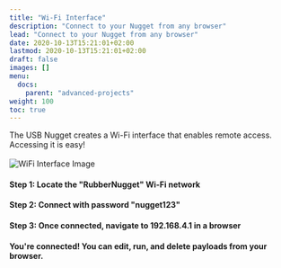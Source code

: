 ```yaml
---
title: "Wi-Fi Interface"
description: "Connect to your Nugget from any browser"
lead: "Connect to your Nugget from any browser"
date: 2020-10-13T15:21:01+02:00
lastmod: 2020-10-13T15:21:01+02:00
draft: false
images: []
menu:
  docs:
    parent: "advanced-projects"
weight: 100
toc: true
---
```


The USB Nugget creates a Wi-Fi interface that enables remote access. Accessing it is easy!
<br /><br />
<img src="/images/Wifi_Interface.png" title="WiFi Interface Image"/>


#### Step 1: Locate  the "RubberNugget" Wi-Fi network
#### Step 2: Connect with password "nugget123"
#### Step 3: Once connected, navigate to 192.168.4.1 in a browser
#### You're connected! You can edit, run, and delete payloads from your browser. 